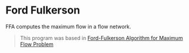 # Ford Fulkerson
FFA computes the maximum flow in a flow network.

> This program was based in [Ford-Fulkerson Algorithm for Maximum Flow Problem](https://www.geeksforgeeks.org/ford-fulkerson-algorithm-for-maximum-flow-problem/)
